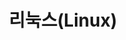 ---
title: "리눅스(Linux)" # 카테고리 이름
layout: category
permalink: /categories/linux/ # url
author_profile: true
taxonomy: Linux
sidebar:
    nav: "categories"
---